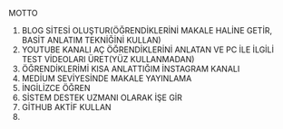 MOTTO
1.	BLOG SİTESİ OLUŞTUR(ÖĞRENDİKLERİNİ MAKALE HALİNE GETİR, BASİT ANLATIM TEKNİĞİNİ KULLAN)
2.	YOUTUBE KANALI AÇ ÖĞRENDİKLERİNİ ANLATAN VE PC İLE İLGİLİ TEST VİDEOLARI ÜRET(YÜZ KULLANMADAN)
3.	ÖĞRENDİKLERİMİ KISA ANLATTIĞIM İNSTAGRAM KANALI
4.	MEDİUM SEVİYESİNDE MAKALE YAYINLAMA
5.	İNGİLİZCE ÖĞREN
6.	SİSTEM DESTEK UZMANI OLARAK İŞE GİR
7.	GİTHUB AKTİF KULLAN
8.	
